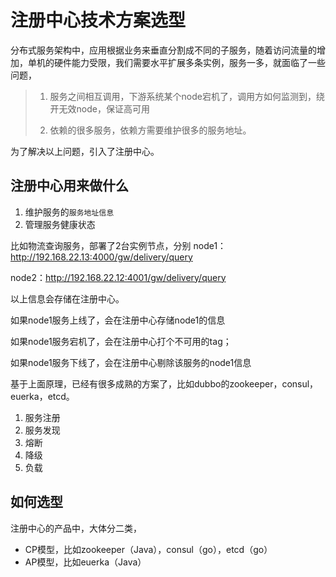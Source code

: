 # 注册中心技术方案选型

分布式服务架构中，应用根据业务来垂直分割成不同的子服务，随着访问流量的增加，单机的硬件能力受限，我们需要水平扩展多条实例，服务一多，就面临了一些问题，

>1. 服务之间相互调用，下游系统某个node宕机了，调用方如何监测到，绕开无效node，保证高可用
>
>2. 依赖的很多服务，依赖方需要维护很多的服务地址。

为了解决以上问题，引入了注册中心。

## 注册中心用来做什么

1. 维护服务的`服务地址信息`
2. 管理服务健康状态

比如物流查询服务，部署了2台实例节点，分别 
node1：http://192.168.22.13:4000/gw/delivery/query

node2：http://192.168.22.12:4001/gw/delivery/query

以上信息会存储在注册中心。

如果node1服务上线了，会在注册中心存储node1的信息

如果node1服务宕机了，会在注册中心打个不可用的tag；

如果node1服务下线了，会在注册中心剔除该服务的node1信息

基于上面原理，已经有很多成熟的方案了，比如dubbo的zookeeper，consul，euerka，etcd。

1. 服务注册
2. 服务发现
3. 熔断
4. 降级
5. 负载





## 如何选型



注册中心的产品中，大体分二类，

- CP模型，比如zookeeper（Java），consul（go），etcd（go）
- AP模型，比如euerka（Java）
